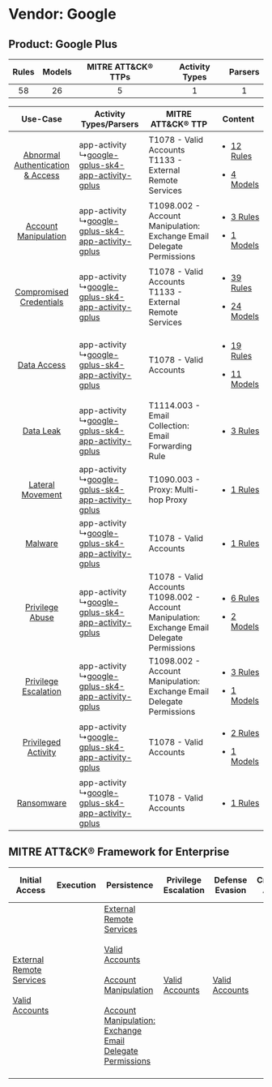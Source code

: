 Vendor: Google
==============
Product: Google Plus
--------------------
| Rules | Models | MITRE ATT&CK® TTPs | Activity Types | Parsers |
|:-----:|:------:|:------------------:|:--------------:|:-------:|
|  58   |   26   |         5          |       1        |    1    |

|    Use-Case    | Activity Types/Parsers    | MITRE ATT&CK® TTP    | Content    |
|:----:| ---- | ---- | ---- |
| [Abnormal Authentication & Access](../../../UseCases/uc_abnormal_authentication_&_access.md) |  app-activity<br> ↳[google-gplus-sk4-app-activity-gplus](Ps/pC_googlegplussk4appactivitygplus.md)<br> | T1078 - Valid Accounts<br>T1133 - External Remote Services<br>    | [<ul><li>12 Rules</li></ul><ul><li>4 Models</li></ul>](RM/r_m_google_google_plus_Abnormal_Authentication_&_Access.md) |
|    [Account Manipulation](../../../UseCases/uc_account_manipulation.md)    |  app-activity<br> ↳[google-gplus-sk4-app-activity-gplus](Ps/pC_googlegplussk4appactivitygplus.md)<br> | T1098.002 - Account Manipulation: Exchange Email Delegate Permissions<br>    | [<ul><li>3 Rules</li></ul><ul><li>1 Models</li></ul>](RM/r_m_google_google_plus_Account_Manipulation.md)    |
|          [Compromised Credentials](../../../UseCases/uc_compromised_credentials.md)          |  app-activity<br> ↳[google-gplus-sk4-app-activity-gplus](Ps/pC_googlegplussk4appactivitygplus.md)<br> | T1078 - Valid Accounts<br>T1133 - External Remote Services<br>    | [<ul><li>39 Rules</li></ul><ul><li>24 Models</li></ul>](RM/r_m_google_google_plus_Compromised_Credentials.md)         |
|    [Data Access](../../../UseCases/uc_data_access.md)    |  app-activity<br> ↳[google-gplus-sk4-app-activity-gplus](Ps/pC_googlegplussk4appactivitygplus.md)<br> | T1078 - Valid Accounts<br>    | [<ul><li>19 Rules</li></ul><ul><li>11 Models</li></ul>](RM/r_m_google_google_plus_Data_Access.md)    |
|    [Data Leak](../../../UseCases/uc_data_leak.md)    |  app-activity<br> ↳[google-gplus-sk4-app-activity-gplus](Ps/pC_googlegplussk4appactivitygplus.md)<br> | T1114.003 - Email Collection: Email Forwarding Rule<br>    | [<ul><li>3 Rules</li></ul>](RM/r_m_google_google_plus_Data_Leak.md)    |
|    [Lateral Movement](../../../UseCases/uc_lateral_movement.md)    |  app-activity<br> ↳[google-gplus-sk4-app-activity-gplus](Ps/pC_googlegplussk4appactivitygplus.md)<br> | T1090.003 - Proxy: Multi-hop Proxy<br>    | [<ul><li>1 Rules</li></ul>](RM/r_m_google_google_plus_Lateral_Movement.md)    |
|    [Malware](../../../UseCases/uc_malware.md)    |  app-activity<br> ↳[google-gplus-sk4-app-activity-gplus](Ps/pC_googlegplussk4appactivitygplus.md)<br> | T1078 - Valid Accounts<br>    | [<ul><li>1 Rules</li></ul>](RM/r_m_google_google_plus_Malware.md)    |
|    [Privilege Abuse](../../../UseCases/uc_privilege_abuse.md)    |  app-activity<br> ↳[google-gplus-sk4-app-activity-gplus](Ps/pC_googlegplussk4appactivitygplus.md)<br> | T1078 - Valid Accounts<br>T1098.002 - Account Manipulation: Exchange Email Delegate Permissions<br> | [<ul><li>6 Rules</li></ul><ul><li>2 Models</li></ul>](RM/r_m_google_google_plus_Privilege_Abuse.md)    |
|    [Privilege Escalation](../../../UseCases/uc_privilege_escalation.md)    |  app-activity<br> ↳[google-gplus-sk4-app-activity-gplus](Ps/pC_googlegplussk4appactivitygplus.md)<br> | T1098.002 - Account Manipulation: Exchange Email Delegate Permissions<br>    | [<ul><li>3 Rules</li></ul><ul><li>1 Models</li></ul>](RM/r_m_google_google_plus_Privilege_Escalation.md)    |
|    [Privileged Activity](../../../UseCases/uc_privileged_activity.md)    |  app-activity<br> ↳[google-gplus-sk4-app-activity-gplus](Ps/pC_googlegplussk4appactivitygplus.md)<br> | T1078 - Valid Accounts<br>    | [<ul><li>2 Rules</li></ul><ul><li>1 Models</li></ul>](RM/r_m_google_google_plus_Privileged_Activity.md)    |
|    [Ransomware](../../../UseCases/uc_ransomware.md)    |  app-activity<br> ↳[google-gplus-sk4-app-activity-gplus](Ps/pC_googlegplussk4appactivitygplus.md)<br> | T1078 - Valid Accounts<br>    | [<ul><li>1 Rules</li></ul>](RM/r_m_google_google_plus_Ransomware.md)    |

MITRE ATT&CK® Framework for Enterprise
--------------------------------------
| Initial Access                                                                                                                                   | Execution | Persistence                                                                                                                                                                                                                                                                                                                                 | Privilege Escalation                                                | Defense Evasion                                                     | Credential Access | Discovery | Lateral Movement | Collection                                                                                                                                                            | Command and Control                                                                                                                       | Exfiltration | Impact |
| ------------------------------------------------------------------------------------------------------------------------------------------------ | --------- | ------------------------------------------------------------------------------------------------------------------------------------------------------------------------------------------------------------------------------------------------------------------------------------------------------------------------------------------- | ------------------------------------------------------------------- | ------------------------------------------------------------------- | ----------------- | --------- | ---------------- | --------------------------------------------------------------------------------------------------------------------------------------------------------------------- | ----------------------------------------------------------------------------------------------------------------------------------------- | ------------ | ------ |
| [External Remote Services](https://attack.mitre.org/techniques/T1133)<br><br>[Valid Accounts](https://attack.mitre.org/techniques/T1078)<br><br> |           | [External Remote Services](https://attack.mitre.org/techniques/T1133)<br><br>[Valid Accounts](https://attack.mitre.org/techniques/T1078)<br><br>[Account Manipulation](https://attack.mitre.org/techniques/T1098)<br><br>[Account Manipulation: Exchange Email Delegate Permissions](https://attack.mitre.org/techniques/T1098/002)<br><br> | [Valid Accounts](https://attack.mitre.org/techniques/T1078)<br><br> | [Valid Accounts](https://attack.mitre.org/techniques/T1078)<br><br> |                   |           |                  | [Email Collection](https://attack.mitre.org/techniques/T1114)<br><br>[Email Collection: Email Forwarding Rule](https://attack.mitre.org/techniques/T1114/003)<br><br> | [Proxy: Multi-hop Proxy](https://attack.mitre.org/techniques/T1090/003)<br><br>[Proxy](https://attack.mitre.org/techniques/T1090)<br><br> |              |        |